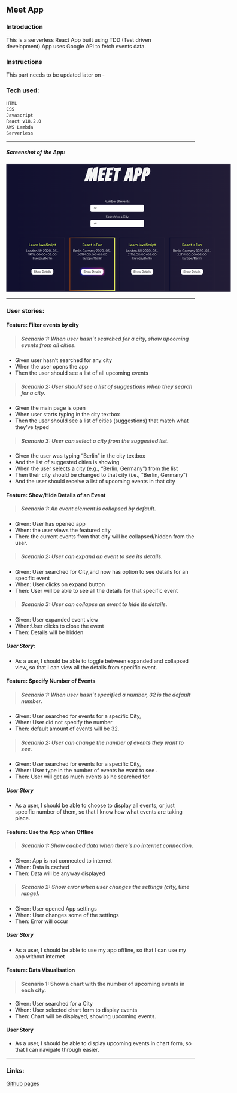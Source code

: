 ## Meet App

### Introduction

This is a serverless React App built using TDD (Test driven development).App uses Google APi to fetch events data.

### Instructions

This part needs to be updated later on -

### Tech used:

```
HTML
CSS
Javascript
React v18.2.0
AWS Lambda
Serverless
```

---

##### Screenshot of the App:

<img src="public/img_readme/meet.png" style="display: inline-block; margin: 0 auto; max-width: 600px" alt="Meet app photo">

---

### User stories:

#### Feature: Filter events by city

> ##### Scenario 1: When user hasn’t searched for a city, show upcoming events from all cities.

- Given user hasn’t searched for any city
- When the user opens the app
- Then the user should see a list of all upcoming events

> ##### Scenario 2: User should see a list of suggestions when they search for a city.

- Given the main page is open
- When user starts typing in the city textbox
- Then the user should see a list of cities (suggestions) that match what they’ve typed

> ##### Scenario 3: User can select a city from the suggested list.

- Given the user was typing “Berlin” in the city textbox
- And the list of suggested cities is showing
- When the user selects a city (e.g., “Berlin, Germany”) from the list
- Then their city should be changed to that city (i.e., “Berlin, Germany”)
- And the user should receive a list of upcoming events in that city

#### Feature: Show/Hide Details of an Event

> ##### Scenario 1: An event element is collapsed by default.

- Given: User has opened app
- When: the user views the featured city
- Then: the current events from that city will be collapsed/hidden from the user.

> ##### Scenario 2: User can expand an event to see its details.

- Given: User searched for City,and now has option to see details for an specific event
- When: User clicks on expand button
- Then: User will be able to see all the details for that specific event

> ##### Scenario 3: User can collapse an event to hide its details.

- Given: User expanded event view
- When:User clicks to close the event
- Then: Details will be hidden

##### User Story:

- As a user, I should be able to toggle between expanded and collapsed view, so that I can view all the details from specific event.

#### Feature: Specify Number of Events

> ##### Scenario 1: When user hasn’t specified a number, 32 is the default number.

- Given: User searched for events for a specific City,
- When: User did not specify the number
- Then: default amount of events will be 32.

> ##### Scenario 2: User can change the number of events they want to see.

- Given: User searched for events for a specific City,
- When: User type in the number of events he want to see .
- Then: User will get as much events as he searched for.

##### User Story

- As a user, I should be able to choose to display all events, or just specific number of them, so that I know how what events are taking place.

#### Feature: Use the App when Offline

> ##### Scenario 1: Show cached data when there’s no internet connection.

- Given: App is not connected to internet
- When: Data is cached
- Then: Data will be anyway displayed

> ##### Scenario 2: Show error when user changes the settings (city, time range).

- Given: User opened App settings
- When: User changes some of the settings
- Then: Error will occur

##### User Story

- As a user, I should be able to use my app offline, so that I can use my app without internet

#### Feature: Data Visualisation

> #### Scenario 1: Show a chart with the number of upcoming events in each city.

- Given: User searched for a City
- When: User selected chart form to display events
- Then: Chart will be displayed, showing upcoming events.

#### User Story

- As a user, I should be able to display upcoming events in chart form, so that I can navigate through easier.

---

### Links:

[Github pages](https://samia-gits-it.github.io/meet1/)
